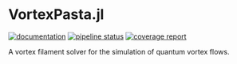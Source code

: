 # VortexPasta.jl

[![documentation](https://img.shields.io/badge/docs-dev-blue.svg)](https://jipolanco.pages.in2p3.fr/VortexPasta.jl)
[![pipeline status](https://gitlab.in2p3.fr/jipolanco/VortexPasta.jl/badges/master/pipeline.svg)](https://gitlab.in2p3.fr/jipolanco/VortexPasta.jl/-/commits/master)
[![coverage report](https://gitlab.in2p3.fr/jipolanco/VortexPasta.jl/badges/master/coverage.svg)](https://jipolanco.pages.in2p3.fr/VortexPasta.jl/coverage)

A vortex filament solver for the simulation of quantum vortex flows.
